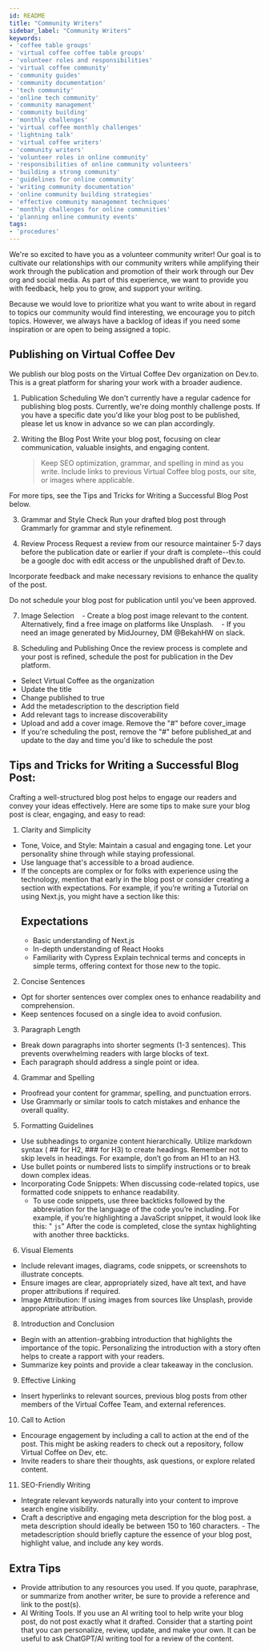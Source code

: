 ```yaml
---
id: README
title: "Community Writers"
sidebar_label: "Community Writers"
keywords: 
- 'coffee table groups'
- 'virtual coffee coffee table groups'
- 'volunteer roles and responsibilities'
- 'virtual coffee community'
- 'community guides'
- 'community documentation'
- 'tech community'
- 'online tech community'
- 'community management'
- 'community building'
- 'monthly challenges'
- 'virtual coffee monthly challenges'
- 'lightning talk'
- 'virtual coffee writers'
- 'community writers'
- 'volunteer roles in online community'
- 'responsibilities of online community volunteers'
- 'building a strong community'
- 'guidelines for online community'
- 'writing community documentation'
- 'online community building strategies'
- 'effective community management techniques'
- 'monthly challenges for online communities'
- 'planning online community events'
tags:
- 'procedures'
---
```


We're so excited to have you as a volunteer community writer! Our goal is to cultivate our relationships with our community writers while amplifying their work through the publication and promotion of their work through our Dev org and social media. As part of this experience, we want to provide you with feedback, help you to grow, and support your writing.

Because we would love to prioritize what you want to write about in regard to topics our community would find interesting, we encourage you to pitch topics. However, we always have a backlog of ideas if you need some inspiration or are open to being assigned a topic.

## Publishing on Virtual Coffee Dev

We publish our blog posts on the Virtual Coffee Dev organization on Dev.to. This is a great platform for sharing your work with a broader audience.

1. Publication Scheduling
   We don't currently have a regular cadence for publishing blog posts. Currently, we're doing monthly challenge posts. If you have a specific date you'd like your blog post to be published, please let us know in advance so we can plan accordingly.

2. Writing the Blog Post
   Write your blog post, focusing on clear communication, valuable insights, and engaging content.
   > Keep SEO optimization, grammar, and spelling in mind as you write.
   > Include links to previous Virtual Coffee blog posts, our site, or images where applicable.

For more tips, see the Tips and Tricks for Writing a Successful Blog Post below.

3. Grammar and Style Check
   Run your drafted blog post through Grammarly for grammar and style refinement.

4. Review Process
   Request a review from our resource maintainer 5-7 days before the publication date or earlier if your draft is complete--this could be a google doc with edit access or the unpublished draft of Dev.to.

Incorporate feedback and make necessary revisions to enhance the quality of the post.

Do not schedule your blog post for publication until you've been approved.

7. Image Selection
      - Create a blog post image relevant to the content. Alternatively, find a free image on platforms like Unsplash.
      - If you need an image generated by MidJourney, DM @BekahHW on slack.

8. Scheduling and Publishing
   Once the review process is complete and your post is refined, schedule the post for publication in the Dev platform.

- Select Virtual Coffee as the organization
- Update the title
- Change published to true
- Add the metadescription to the description field
- Add relevant tags to increase discoverability
- Upload and add a cover image. Remove the "#" before cover_image
- If you're scheduling the post, remove the "#" before published_at and update to the day and time you'd like to schedule the post

## Tips and Tricks for Writing a Successful Blog Post:

Crafting a well-structured blog post helps to engage our readers and convey your ideas effectively. Here are some tips to make sure your blog post is clear, engaging, and easy to read:

1. Clarity and Simplicity

- Tone, Voice, and Style: Maintain a casual and engaging tone. Let your personality shine through while staying professional.
- Use language that's accessible to a broad audience.
- If the concepts are complex or for folks with experience using the technology, mention that early in the blog post or consider creating a section with expectations. For example, if you’re writing a Tutorial on using Next.js, you might have a section like this:
  ## Expectations
  - Basic understanding of Next.js
  - In-depth understanding of React Hooks
  - Familiarity with Cypress
    Explain technical terms and concepts in simple terms, offering context for those new to the topic.

2. Concise Sentences

- Opt for shorter sentences over complex ones to enhance readability and comprehension.
- Keep sentences focused on a single idea to avoid confusion.

3. Paragraph Length

- Break down paragraphs into shorter segments (1-3 sentences). This prevents overwhelming readers with large blocks of text.
- Each paragraph should address a single point or idea.

4. Grammar and Spelling

- Proofread your content for grammar, spelling, and punctuation errors.
- Use Grammarly or similar tools to catch mistakes and enhance the overall quality.

5. Formatting Guidelines

- Use subheadings to organize content hierarchically. Utilize markdown syntax ( ## for H2, ### for H3) to create headings. Remember not to skip levels in headings. For example, don’t go from an H1 to an H3.
- Use bullet points or numbered lists to simplify instructions or to break down complex ideas.
- Incorporating Code Snippets: When discussing code-related topics, use formatted code snippets to enhance readability.
  - To use code snippets, use three backticks followed by the abbreviation for the language of the code you’re including. For example, if you’re highlighting a JavaScript snippet, it would look like this: " `js`" After the code is completed, close the syntax highlighting with another three backticks.

6. Visual Elements

- Include relevant images, diagrams, code snippets, or screenshots to illustrate concepts.
- Ensure images are clear, appropriately sized, have alt text, and have proper attributions if required.
- Image Attribution: If using images from sources like Unsplash, provide appropriate attribution.

8. Introduction and Conclusion

- Begin with an attention-grabbing introduction that highlights the importance of the topic. Personalizing the introduction with a story often helps to create a rapport with your readers.
- Summarize key points and provide a clear takeaway in the conclusion.

9. Effective Linking

- Insert hyperlinks to relevant sources, previous blog posts from other members of the Virtual Coffee Team, and external references.

10. Call to Action

- Encourage engagement by including a call to action at the end of the post. This might be asking readers to check out a repository, follow Virtual Coffee on Dev, etc.
- Invite readers to share their thoughts, ask questions, or explore related content.

11. SEO-Friendly Writing

- Integrate relevant keywords naturally into your content to improve search engine visibility.
- Craft a descriptive and engaging meta description for the blog post.
  a meta description should ideally be between 150 to 160 characters. - The metadescription should briefly capture the essence of your blog post, highlight value, and include any key words.

## Extra Tips

- Provide attribution to any resources you used. If you quote, paraphrase, or summarize from another writer, be sure to provide a reference and link to the post(s).
- AI Writing Tools. If you use an AI writing tool to help write your blog post, do not post exactly what it drafted. Consider that a starting point that you can personalize, review, update, and make your own. It can be useful to ask ChatGPT/AI writing tool for a review of the content.
